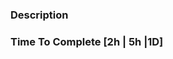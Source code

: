 <!-- Thanks for contributing to _Veriown_
-->

<!-- What is the issue, list as much details as possible and provide links and assets -->

### Description

<!-- Ensure that the issue you are adding is small enough to fit into one of the time boxes -->

### Time To Complete [2h | 5h |1D]

<!-- 2 Hours -->
<!-- 5 Hours -->
<!-- 1 Day -->
